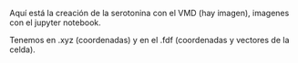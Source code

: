 Aquí está la creación de la serotonina con el VMD (hay imagen), imagenes con el jupyter notebook.

Tenemos en .xyz (coordenadas) y en el .fdf (coordenadas y vectores de la celda).
